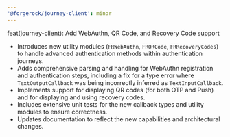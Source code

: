 ```yaml
---
'@forgerock/journey-client': minor
---
```


feat(journey-client): Add WebAuthn, QR Code, and Recovery Code support

- Introduces new utility modules (`FRWebAuthn`, `FRQRCode`, `FRRecoveryCodes`) to handle advanced authentication methods within authentication journeys.
- Adds comprehensive parsing and handling for WebAuthn registration and authentication steps, including a fix for a type error where `TextOutputCallback` was being incorrectly inferred as `TextInputCallback`.
- Implements support for displaying QR codes (for both OTP and Push) and for displaying and using recovery codes.
- Includes extensive unit tests for the new callback types and utility modules to ensure correctness.
- Updates documentation to reflect the new capabilities and architectural changes.
